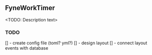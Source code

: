 ## FyneWorkTimer

<TODO: Description text>


### TODO

[] - create config file (toml? yml?)
[] - design layout
[] - connect layout events with database

